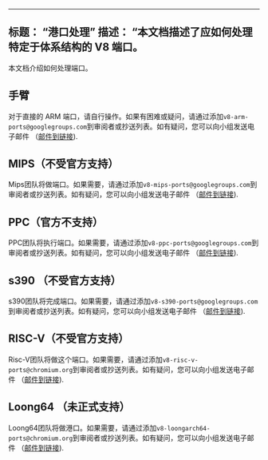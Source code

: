 ***

## 标题： “港口处理”&#xA;描述： “本文档描述了应如何处理特定于体系结构的 V8 端口。

本文档介绍如何处理端口。

## 手臂

对于直接的 ARM 端口，请自行操作。如果有困难或疑问，请通过添加`v8-arm-ports@googlegroups.com`到审阅者或抄送列表。如有疑问，您可以向小组发送电子邮件 （[邮件到链接](mailto:v8-arm-ports@googlegroups.com)).

## MIPS（不受官方支持）

Mips团队将做端口。如果需要，请通过添加`v8-mips-ports@googlegroups.com`到审阅者或抄送列表。如有疑问，您可以向小组发送电子邮件 （[邮件到链接](mailto:v8-mips-ports@googlegroups.com)).

## PPC（官方不支持）

PPC团队将执行端口。如果需要，请通过添加`v8-ppc-ports@googlegroups.com`到审阅者或抄送列表。如有疑问，您可以向小组发送电子邮件 （[邮件到链接](mailto:v8-ppc-ports@googlegroups.com)).

## s390 （不受官方支持）

s390团队将完成端口。如果需要，请通过添加`v8-s390-ports@googlegroups.com`到审阅者或抄送列表。如有疑问，您可以向小组发送电子邮件 （[邮件到链接](mailto:v8-s390-ports@googlegroups.com)).

## RISC-V（不受官方支持）

Risc-V团队将做这个端口。如果需要，请通过添加`v8-risc-v-ports@chromium.org`到审阅者或抄送列表。如有疑问，您可以向小组发送电子邮件 （[邮件到链接](mailto:v8-risc-v-ports@chromium.org)).

## Loong64 （未正式支持）

Loong64团队将做港口。如果需要，请通过添加`v8-loongarch64-ports@chromium.org`到审阅者或抄送列表。如有疑问，您可以向小组发送电子邮件 （[邮件到链接](mailto:v8-loongarch64-ports@chromium.org)).
